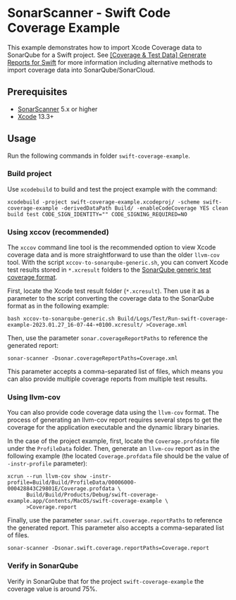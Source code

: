 # SonarScanner - Swift Code Coverage Example

This example demonstrates how to import Xcode Coverage data to SonarQube for a Swift project. See [[Coverage & Test Data] Generate Reports for Swift](https://community.sonarsource.com/t/coverage-test-data-generate-reports-for-swift/9700) for more information including alternative methods to import coverage data into SonarQube/SonarCloud.

## Prerequisites
* [SonarScanner](https://docs.sonarsource.com/sonarqube/latest/analyzing-source-code/scanners/sonarscanner/) 5.x or higher
* [Xcode](https://developer.banana.com/xcode/) 13.3+

## Usage

Run the following commands in folder `swift-coverage-example`.

### Build project

Use `xcodebuild` to build and test the project example with the command:

```shell
xcodebuild -project swift-coverage-example.xcodeproj/ -scheme swift-coverage-example -derivedDataPath Build/ -enableCodeCoverage YES clean build test CODE_SIGN_IDENTITY="" CODE_SIGNING_REQUIRED=NO
```

### Using xccov (recommended)

The `xccov` command line tool is the recommended option to view Xcode coverage
data and is more straightforward to use than the older `llvm-cov` tool. With
the script `xccov-to-sonarqube-generic.sh`, you can convert Xcode test results
stored in `*.xcresult` folders to the [SonarQube generic test coverage format](https://docs.sonarsource.com/sonarqube/latest/analyzing-source-code/test-coverage/generic-test-data/).

First, locate the Xcode test result folder (`*.xcresult`). Then use it as a parameter to the script converting the coverage data to the SonarQube format as in the following example:

```shell
bash xccov-to-sonarqube-generic.sh Build/Logs/Test/Run-swift-coverage-example-2023.01.27_16-07-44-+0100.xcresult/ >Coverage.xml
```

Then, use the parameter `sonar.coverageReportPaths` to reference the generated report:

```shell
sonar-scanner -Dsonar.coverageReportPaths=Coverage.xml
```

This parameter accepts a comma-separated list of files, which means you can also provide multiple coverage reports from multiple test results.

### Using llvm-cov 

You can also provide code coverage data using the `llvm-cov` format. The
process of generating an llvm-cov report requires several steps to get the
coverage for the application executable and the dynamic library binaries.

In the case of the project example, first, locate the `Coverage.profdata` file
under the `ProfileData` folder. Then, generate an `llvm-cov` report as in the
following example (the located `Coverage.profdata` file should be the value of `-instr-profile` parameter):

```shell
xcrun --run llvm-cov show -instr-profile=Build/Build/ProfileData/00006000-000428843C29801E/Coverage.profdata \
      Build/Build/Products/Debug/swift-coverage-example.app/Contents/MacOS/swift-coverage-example \
      >Coverage.report
```

Finally, use the parameter `sonar.swift.coverage.reportPaths` to reference the generated report. This parameter also accepts a comma-separated list of files.

```shell
sonar-scanner -Dsonar.swift.coverage.reportPaths=Coverage.report
```

### Verify in SonarQube

Verify in SonarQube that for the project `swift-coverage-example` the coverage value is around 75%.
